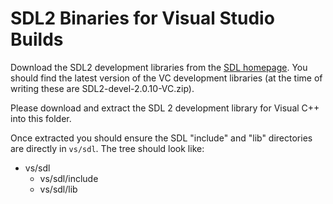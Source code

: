 # SDL2 Binaries for Visual Studio Builds

Download the SDL2 development libraries from the [SDL homepage](https://www.libsdl.org/download-2.0.php). You should find the latest version of the VC development libraries (at the time of writing these are SDL2-devel-2.0.10-VC.zip).

Please download and extract the SDL 2 development library for Visual C++ into this folder.

Once extracted you should ensure the SDL "include" and "lib" directories are directly in `vs/sdl`. The tree should look like:

* vs/sdl
    * vs/sdl/include
    * vs/sdl/lib
